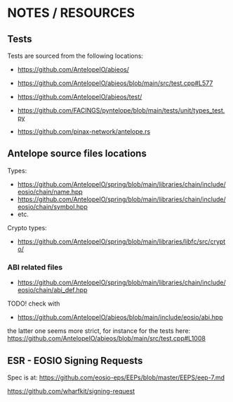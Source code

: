 # NOTES / RESOURCES

## Tests

Tests are sourced from the following locations:

- <https://github.com/AntelopeIO/abieos/>
- <https://github.com/AntelopeIO/abieos/blob/main/src/test.cpp#L577>
- <https://github.com/AntelopeIO/abieos/test/>

- <https://github.com/FACINGS/pyntelope/blob/main/tests/unit/types_test.py>

- <https://github.com/pinax-network/antelope.rs>

## Antelope source files locations

Types:
- <https://github.com/AntelopeIO/spring/blob/main/libraries/chain/include/eosio/chain/name.hpp>
- <https://github.com/AntelopeIO/spring/blob/main/libraries/chain/include/eosio/chain/symbol.hpp>
- etc.

Crypto types:
- <https://github.com/AntelopeIO/spring/blob/main/libraries/libfc/src/crypto/>

### ABI related files

- <https://github.com/AntelopeIO/spring/blob/main/libraries/chain/include/eosio/chain/abi_def.hpp>

TODO! check with

- <https://github.com/AntelopeIO/abieos/blob/main/include/eosio/abi.hpp>

the latter one seems more strict, for instance for the tests here:
<https://github.com/AntelopeIO/abieos/blob/main/src/test.cpp#L1008>


## ESR - EOSIO Signing Requests

Spec is at: <https://github.com/eosio-eps/EEPs/blob/master/EEPS/eep-7.md>

<https://github.com/wharfkit/signing-request>

